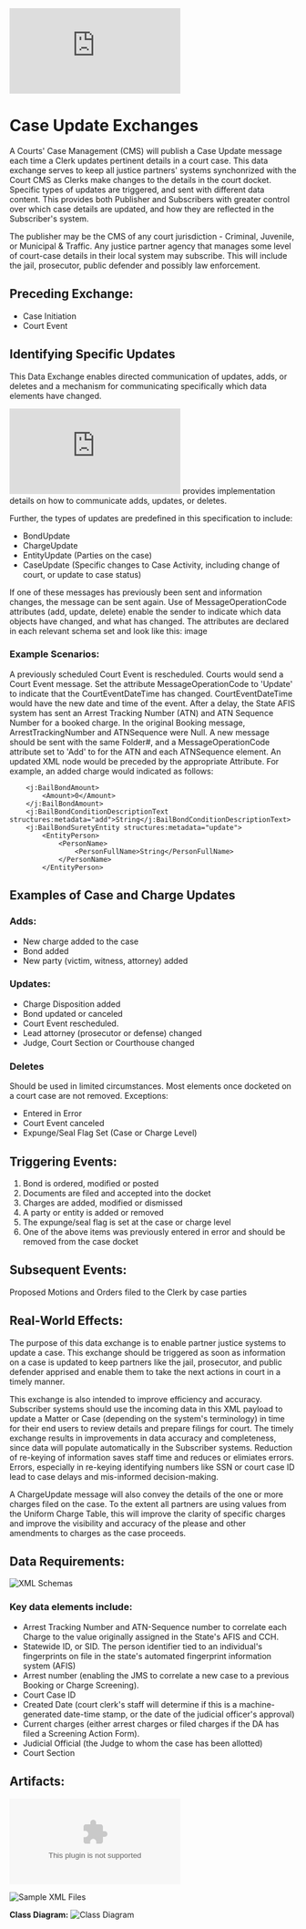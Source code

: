 ![Return to the JTMP landing page](https://github.com/CityOfNewOrleans/JTMP-Data-Exchange-Specs/blob/main/README.md)

# Case Update Exchanges
A Courts' Case Management (CMS) will publish a Case Update message each time a Clerk updates pertinent details in a court case. This data exchange serves to keep all justice partners' systems synchonrized with the Court CMS as Clerks make changes to the details in the court docket. Specific types of updates are triggered, and sent with different data content. This provides both Publisher and Subscribers with greater control over which case details are updated, and how they are reflected in the Subscriber's system. 

The publisher may be the CMS of any court jurisdiction - Criminal, Juvenile, or Municipal & Traffic. 
Any justice partner agency that manages some level of court-case details in their local system may subscribe. This will include the jail, prosecutor, public defender and possibly law enforcement. 

## Preceding Exchange: 

- Case Initiation
- Court Event

## Identifying Specific Updates
This Data Exchange enables directed communication of updates, adds, or deletes and a mechanism for communicating specifically which data elements have changed. 

![Implementation Guidance](https://github.com/CityOfNewOrleans/JTMP-Data-Exchange-Specs/blob/main/schemas/CaseUpdates_iepd/artifacts/Implementation%20Guidance.md) provides implementation details on how to communicate adds, updates, or deletes. 

Further, the types of updates are predefined in this specification to include: 

- BondUpdate
- ChargeUpdate
- EntityUpdate (Parties on the case)
- CaseUpdate (Specific changes to Case Activity, including change of court, or update to case status)

If one of these messages has previously been sent and information changes, the message can be sent again. Use of MessageOperationCode attributes (add, update, delete) enable the sender to indicate which data objects have changed, and what has changed. The attributes are declared in each relevant schema set and look like this: 
image

### Example Scenarios:
A previously scheduled Court Event is rescheduled. Courts would send a Court Event message. Set the attribute MessageOperationCode to 'Update' to indicate that the CourtEventDateTime has changed. CourtEventDateTime would have the new date and time of the event.
After a delay, the State AFIS system has sent an Arrest Tracking Number (ATN) and ATN Sequence Number for a booked charge. In the original Booking message, ArrestTrackingNumber and ATNSequence were Null. A new message should be sent with the same Folder#, and a MessageOperationCode attribute set to 'Add' to for the ATN and each ATNSequence element.
An updated XML node would be preceded by the appropriate Attribute. For example, an added charge would indicated as follows:

        <j:BailBondAmount>
            <Amount>0</Amount>
        </j:BailBondAmount>
        <j:BailBondConditionDescriptionText structures:metadata="add">String</j:BailBondConditionDescriptionText>
        <j:BailBondSuretyEntity structures:metadata="update">
            <EntityPerson>
                <PersonName>
                    <PersonFullName>String</PersonFullName>
                </PersonName>
            </EntityPerson>

## Examples of Case and Charge Updates
### Adds:
 - New charge added to the case
 - Bond added
 - New party (victim, witness, attorney) added

### Updates:
 - Charge Disposition added
 - Bond updated or canceled
 - Court Event rescheduled. 
 - Lead attorney (prosecutor or defense) changed
 - Judge, Court Section or Courthouse changed

### Deletes 
Should be used in limited circumstances. Most elements once docketed on a court case are not removed. Exceptions: 
  - Entered in Error
  - Court Event canceled
  - Expunge/Seal Flag Set (Case or Charge Level)

## Triggering Events:

1. Bond is ordered, modified or posted
2. Documents are filed and accepted into the docket
3. Charges are added, modified or dismissed
4. A party or entity is added or removed
5. The expunge/seal flag is set at the case or charge level
6. One of the above items was previously entered in error and should be removed from the case docket

## Subsequent Events:
Proposed Motions and Orders filed to the Clerk by case parties

## Real-World Effects: 

The purpose of this data exchange is to enable partner justice systems to update a case. This exchange should be triggered as soon as information on a case is updated to keep partners like the jail, prosecutor, and public defender apprised and enable them to take the next actions in court in a timely manner. 

This exchange is also intended to improve efficiency and accuracy. Subscriber systems should use the incoming data in this XML payload to update a Matter or Case (depending on the system's terminology) in time for their end users to review details and prepare filings for court. The timely exchange results in improvements in data accuracy and completeness, since data will populate automatically in the Subscriber systems. Reduction of re-keying of information saves staff time and reduces or elimiates errors.  Errors, especially in re-keying identifying numbers like SSN or court case ID lead to case delays and mis-informed decision-making. 

A ChargeUpdate message will also convey the details of the one or more charges filed on the case. To the extent all partners are using values from the Uniform Charge Table, this will improve the clarity of specific charges and improve the visibility and accuracy of the please and other amendments to charges as the case proceeds. 

## Data Requirements:

![XML Schemas](https://github.com/CityOfNewOrleans/JTMP-Data-Exchange-Specs/tree/main/schemas/CaseUpdates_iepd/api/xml_schema)

### Key data elements include:
- Arrest Tracking Number and ATN-Sequence number to correlate each Charge to the value originally assigned in the State's AFIS and CCH.
- Statewide ID, or  SID. The person identifier tied to an individual's fingerprints on file in the state's automated fingerprint information system (AFIS)
- Arrest number (enabling the JMS to correlate a new case to a previous Booking or Charge Screening). 
- Court Case ID
- Created Date (court clerk's staff will determine if this is a machine-generated date-time stamp, or the date of the judicial officer's approval)
- Current charges (either arrest charges or filed charges if the DA has filed a Screening Action Form). 
- Judicial Official (the Judge to whom the case has been allotted)
- Court Section

## Artifacts:

![Mapping Spreadsheet](https://github.com/CityOfNewOrleans/JTMP-Data-Exchange-Specs/blob/main/schemas/CaseUpdates_iepd/artifacts/CourtDisposition_MappingSpreasheet.xlsx)

![Sample XML Files](https://github.com/CityOfNewOrleans/JTMP-Data-Exchange-Specs/tree/main/schemas/CaseUpdates_iepd/examples)

**Class Diagram:** 
![Class Diagram](https://github.com/CityOfNewOrleans/JTMP-Data-Exchange-Specs/blob/main/schemas/CaseUpdates_iepd/artifacts/CaseUpdates_ClassDigram.svg)


